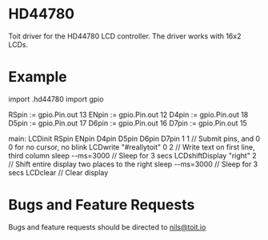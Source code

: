 # HD44780
Toit driver for the HD44780 LCD controller. The driver works with 16x2 LCDs.

Example
=======

import .hd44780
import gpio

RSpin := gpio.Pin.out 13
ENpin := gpio.Pin.out 12
D4pin := gpio.Pin.out 18
D5pin := gpio.Pin.out 17
D6pin := gpio.Pin.out 16
D7pin := gpio.Pin.out 15

main:
  LCDinit   RSpin ENpin D4pin D5pin D6pin D7pin 1 1 // Submit pins, and 0 0 for no cursor, no blink
  LCDwrite  "#reallytoit" 0 2 // Write text on first line, third column
  sleep --ms=3000             // Sleep for 3 secs
  LCDshiftDisplay "right" 2   // Shift entire display two places to the right
  sleep --ms=3000             // Sleep for 3 secs
  LCDclear                    // Clear display
  
  
Bugs and Feature Requests
=========================
Bugs and feature requests should be directed to nils@toit.io
